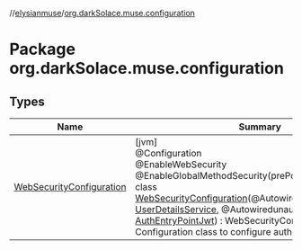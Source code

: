 //[elysianmuse](../../index.md)/[org.darkSolace.muse.configuration](index.md)

# Package org.darkSolace.muse.configuration

## Types

| Name | Summary |
|---|---|
| [WebSecurityConfiguration](-web-security-configuration/index.md) | [jvm]<br>@Configuration<br>@EnableWebSecurity<br>@EnableGlobalMethodSecurity(prePostEnabled = true)<br>class [WebSecurityConfiguration](-web-security-configuration/index.md)(@AutowireduserDetailsService: [UserDetailsService](../org.darkSolace.muse.security.service/-user-details-service/index.md), @AutowiredunauthorizedHandler: [AuthEntryPointJwt](../org.darkSolace.muse.security.service/-auth-entry-point-jwt/index.md)) : WebSecurityConfigurerAdapter<br>Configuration class to configure authentication via JWT |

